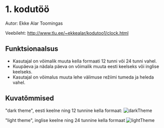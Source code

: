 # 1. kodutöö

Autor: Ekke Alar Toomingas

Veebileht: http://www.tlu.ee/~ekkealar/kodutoo1/clock.html

## Funktsionaalsus
* Kasutajal on võimalik muuta kella formaati 12 tunni või 24 tunni vahel.
* Kuupäeva ja nädala päeva on võimalik muuta eesti keelseks või inglise keelseks.
* Kasutajal on võimalus muuta lehe välimuse režiimi tumeda ja heleda vahel.

## Kuvatõmmised

"dark theme", eesti keelne ning 12 tunnine kella formaat:
![darkTheme](https://user-images.githubusercontent.com/70939412/110836885-42660c00-82a9-11eb-99c5-a35c2a7a0382.PNG)

"light theme", inglise keelne ning 24 tunnine kella formaat
![lightTheme](https://user-images.githubusercontent.com/70939412/110837184-9a9d0e00-82a9-11eb-8742-261d88d65e66.PNG)
